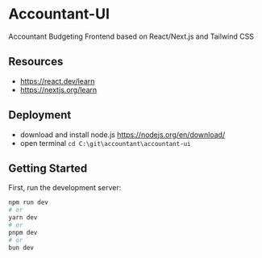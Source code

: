 # Accountant-UI
Accountant Budgeting Frontend based on React/Next.js and Tailwind CSS  

## Resources
- https://react.dev/learn
- https://nextjs.org/learn

## Deployment
- download and install node.js https://nodejs.org/en/download/
- open terminal
`cd C:\git\accountant\accountant-ui`

## Getting Started

First, run the development server:

```bash
npm run dev
# or
yarn dev
# or
pnpm dev
# or
bun dev
```



